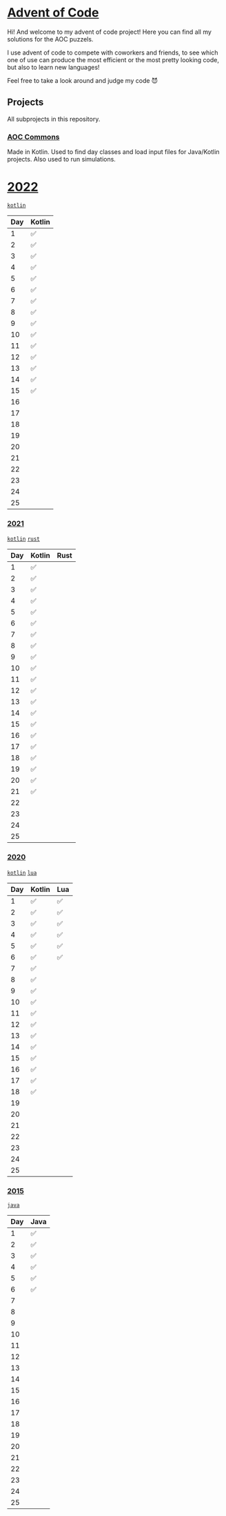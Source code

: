 # [Advent of Code](https://adventofcode.com/about)

Hi! And welcome to my advent of code project! Here you can find all my solutions for the AOC puzzels.

I use advent of code to compete with coworkers and friends, to see which one of use can produce the most efficient or
the most pretty looking code, but also to learn new languages!

Feel free to take a look around and judge my code :smiling_imp:

## Projects

All subprojects in this repository.

### [AOC Commons](aoc-commons)

Made in Kotlin. Used to find day classes and load input files for Java/Kotlin projects. Also used to run simulations.

# [2022](https://adventofcode.com/2022)

[`kotlin`](2022/kotlin)

| Day | Kotlin             |
|-----|--------------------|
| 1   | :white_check_mark: |
| 2   | :white_check_mark: |
| 3   | :white_check_mark: |
| 4   | :white_check_mark: |
| 5   | :white_check_mark: |
| 6   | :white_check_mark: |
| 7   | :white_check_mark: |
| 8   | :white_check_mark: |
| 9   | :white_check_mark: |
| 10  | :white_check_mark: |
| 11  | :white_check_mark: |
| 12  | :white_check_mark: |
| 13  | :white_check_mark: |
| 14  | :white_check_mark: |
| 15  | :white_check_mark: |
| 16  |                    |
| 17  |                    |
| 18  |                    |
| 19  |                    |
| 20  |                    |
| 21  |                    |
| 22  |                    |
| 23  |                    |
| 24  |                    |
| 25  |                    |

### [2021](https://adventofcode.com/2021)

[`kotlin`](2021/kotlin) [`rust`](2021/rust)

| Day | Kotlin             | Rust |
|-----|--------------------|------|
| 1   | :white_check_mark: |      |
| 2   | :white_check_mark: |      |
| 3   | :white_check_mark: |      |
| 4   | :white_check_mark: |      |
| 5   | :white_check_mark: |      |
| 6   | :white_check_mark: |      |
| 7   | :white_check_mark: |      |
| 8   | :white_check_mark: |      |
| 9   | :white_check_mark: |      |
| 10  | :white_check_mark: |      |
| 11  | :white_check_mark: |      |
| 12  | :white_check_mark: |      |
| 13  | :white_check_mark: |      |
| 14  | :white_check_mark: |      |
| 15  | :white_check_mark: |      |
| 16  | :white_check_mark: |      |
| 17  | :white_check_mark: |      |
| 18  | :white_check_mark: |      |
| 19  | :white_check_mark: |      |
| 20  | :white_check_mark: |      |
| 21  | :white_check_mark: |      |
| 22  |                    |      |
| 23  |                    |      |
| 24  |                    |      |
| 25  |                    |      |

### [2020](https://adventofcode.com/2020)

[`kotlin`](2020/kotlin) [`lua`](2020/lua)

| Day | Kotlin             | Lua                |
|-----|--------------------|--------------------|
| 1   | :white_check_mark: | :white_check_mark: |
| 2   | :white_check_mark: | :white_check_mark: |
| 3   | :white_check_mark: | :white_check_mark: |
| 4   | :white_check_mark: | :white_check_mark: |
| 5   | :white_check_mark: | :white_check_mark: |
| 6   | :white_check_mark: | :white_check_mark: |
| 7   | :white_check_mark: |                    |
| 8   | :white_check_mark: |                    |
| 9   | :white_check_mark: |                    |
| 10  | :white_check_mark: |                    |
| 11  | :white_check_mark: |                    |
| 12  | :white_check_mark: |                    |
| 13  | :white_check_mark: |                    |
| 14  | :white_check_mark: |                    |
| 15  | :white_check_mark: |                    |
| 16  | :white_check_mark: |                    |
| 17  | :white_check_mark: |                    |
| 18  | :white_check_mark: |                    |
| 19  |                    |                    |
| 20  |                    |                    |
| 21  |                    |                    |
| 22  |                    |                    |
| 23  |                    |                    |
| 24  |                    |                    |
| 25  |                    |                    |

### [2015](https://adventofcode.com/2015)

[`java`](2015)

| Day | Java               |
|-----|--------------------|
| 1   | :white_check_mark: |
| 2   | :white_check_mark: |
| 3   | :white_check_mark: |
| 4   | :white_check_mark: |
| 5   | :white_check_mark: |
| 6   | :white_check_mark: |
| 7   |                    |
| 8   |                    |
| 9   |                    |
| 10  |                    |
| 11  |                    |
| 12  |                    |
| 13  |                    |
| 14  |                    |
| 15  |                    |
| 16  |                    |
| 17  |                    |
| 18  |                    |
| 19  |                    |
| 20  |                    |
| 21  |                    |
| 22  |                    |
| 23  |                    |
| 24  |                    |
| 25  |                    |
